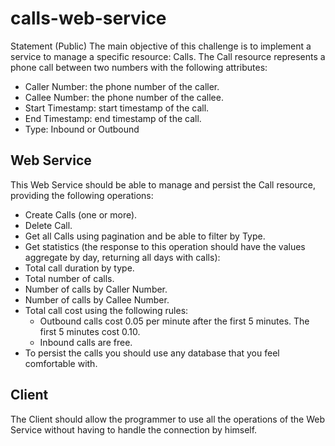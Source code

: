 # calls-web-service

Statement (Public)
The main objective of this challenge is to implement a service to manage a specific resource: Calls. The Call resource represents a phone call between two numbers with the following attributes:

* Caller Number: the phone number of the caller.
* Callee Number: the phone number of the callee.
* Start Timestamp: start timestamp of the call.
* End Timestamp: end timestamp of the call.
* Type: Inbound or Outbound


 

## Web Service

This Web Service should be able to manage and persist the Call resource, providing the following operations:

* Create Calls (one or more).
* Delete Call.
* Get all Calls using pagination and be able to filter by Type.
* Get statistics (the response to this operation should have the values aggregate by day, returning all days with calls):
* Total call duration by type.
* Total number of calls.
* Number of calls by Caller Number.
* Number of calls by Callee Number.
* Total call cost using the following rules:
  * Outbound calls cost 0.05 per minute after the first 5 minutes. The first 5 minutes cost 0.10.
  * Inbound calls are free.
* To persist the calls you should use any database that you feel comfortable with.

 

## Client

The Client should allow the programmer to use all the operations of the Web Service without having to handle the connection by himself.
